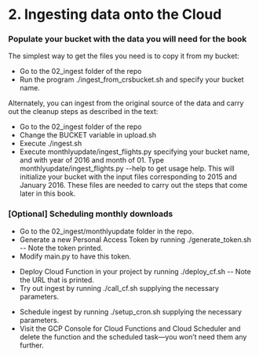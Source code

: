 # 2. Ingesting data onto the Cloud

### Populate your bucket with the data you will need for the book
The simplest way to get the files you need is to copy it from my bucket:
* Go to the 02_ingest folder of the repo
* Run the program ./ingest_from_crsbucket.sh and specify your bucket name.

Alternately, you can ingest from the original source of the data and carry out the cleanup steps as described in the text:
* Go to the 02_ingest folder of the repo
* Change the BUCKET variable in upload.sh
* Execute ./ingest.sh
* Execute monthlyupdate/ingest_flights.py specifying your bucket name, and with year of 2016 and month of 01.  Type monthlyupdate/ingest_flights.py --help to get usage help.
This will initialize your bucket with the input files corresponding to 2015 and January 2016. These files are needed to carry out the steps that come later in this book.

### [Optional] Scheduling monthly downloads
* Go to the 02_ingest/monthlyupdate folder in the repo.
* Generate a new Personal Access Token by running ./generate_token.sh -- Note the token printed.
* Modify main.py to have this token.</p>
* Deploy Cloud Function in your project by running ./deploy_cf.sh -- Note the URL that is printed.
* Try out ingest by running ./call_cf.sh supplying the necessary parameters.</p>
* Schedule ingest by running ./setup_cron.sh supplying the necessary parameters.
* Visit the GCP Console for Cloud Functions and Cloud Scheduler and delete the function and the scheduled task—you won’t need them any further.
